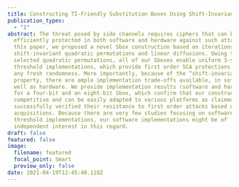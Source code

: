 ```yaml
---
title: Constructing TI-Friendly Substitution Boxes Using Shift-Invariant Permutations
publication_types:
  - "1"
abstract: The threat posed by side channels requires ciphers that can be
  efficiently protected in both software and hardware against such attacks. In
  this paper, we proposed a novel Sbox construction based on iterations of
  shift-invariant quadratic permutations and linear diffusions. Owing to the
  selected quadratic permutations, all of our Sboxes enable uniform 3-share
  threshold implementations, which provide first order SCA protections without
  any fresh randomness. More importantly, because of the “shift-invariant”
  property, there are ample implementation trade-offs available, in software as
  well as hardware. We provide implementation results (software and hardware)
  for a four-bit and an eight-bit Sbox, which confirm that our constructions are
  competitive and can be easily adapted to various platforms as claimed. We have
  successfully verified their resistance to first order attacks based on real
  acquisitions. Because there are very few studies focusing on software-based
  threshold implementations, our software implementations might be of
  independent interest in this regard.
draft: false
featured: false
image:
  filename: featured
  focal_point: Smart
  preview_only: false
date: 2021-04-19T12:45:48.118Z
---
```

